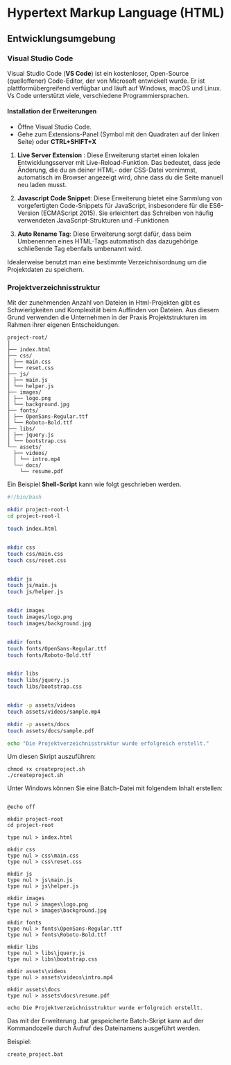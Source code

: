 # Hypertext Markup Language (HTML)

## Entwicklungsumgebung

### Visual Studio Code

Visual Studio Code (**VS Code**) ist ein kostenloser, Open-Source (quelloffener) Code-Editor, der von Microsoft entwickelt wurde. Er ist plattformübergreifend verfügbar und läuft auf Windows, macOS und Linux. Vs Code unterstützt viele, verschiedene Programmiersprachen.

#### Installation der Erweiterungen

- Öffne Visual Studio Code.
- Gehe zum Extensions-Panel (Symbol mit den Quadraten auf der linken Seite) oder **CTRL+SHIFT+X**

1. **Live Server Extension** : Diese Erweiterung startet einen lokalen Entwicklungsserver mit Live-Reload-Funktion. Das bedeutet, dass jede Änderung, die du an deiner HTML- oder CSS-Datei vornimmst, automatisch im Browser angezeigt wird, ohne dass du die Seite manuell neu laden musst.

2. **Javascript Code Snippet**: Diese Erweiterung bietet eine Sammlung von vorgefertigten Code-Snippets für JavaScript, insbesondere für die ES6-Version (ECMAScript 2015). Sie erleichtert das Schreiben von häufig verwendeten JavaScript-Strukturen und -Funktionen

3. **Auto Rename Tag**: Diese Erweiterung sorgt dafür, dass beim Umbenennen eines HTML-Tags automatisch das dazugehörige schließende Tag ebenfalls umbenannt wird.

Idealerweise benutzt man eine bestimmte Verzeichnisordnung um die Projektdaten zu speichern.

### Projektverzeichnisstruktur

Mit der zunehmenden Anzahl von Dateien in Html-Projekten gibt es Schwierigkeiten und Komplexität beim Auffinden von Dateien. Aus diesem Grund verwenden die Unternehmen in der Praxis Projektstrukturen im Rahmen ihrer eigenen Entscheidungen.

```
project-root/
│
├── index.html
├── css/
│ ├── main.css
│ └── reset.css
├── js/
│ ├── main.js
│ └── helper.js
├── images/
│ ├── logo.png
│ └── background.jpg
├── fonts/
│ ├── OpenSans-Regular.ttf
│ └── Roboto-Bold.ttf
├── libs/
│ ├── jquery.js
│ └── bootstrap.css
└── assets/
  ├── videos/
  │ └── intro.mp4
  └── docs/
    └── resume.pdf

```

Ein Beispiel **Shell-Script** kann wie folgt geschrieben werden.

```sh
#!/bin/bash

mkdir project-root-l
cd project-root-l

touch index.html


mkdir css
touch css/main.css
touch css/reset.css


mkdir js
touch js/main.js
touch js/helper.js


mkdir images
touch images/logo.png
touch images/background.jpg


mkdir fonts
touch fonts/OpenSans-Regular.ttf
touch fonts/Roboto-Bold.ttf


mkdir libs
touch libs/jquery.js
touch libs/bootstrap.css


mkdir -p assets/videos
touch assets/videos/sample.mp4

mkdir -p assets/docs
touch assets/docs/sample.pdf

echo "Die Projektverzeichnisstruktur wurde erfolgreich erstellt."

```

Um diesen Skript auszuführen:

```shell
chmod +x createproject.sh
./createproject.sh

```

Unter Windows können Sie eine Batch-Datei mit folgendem Inhalt erstellen:

```batch

@echo off

mkdir project-root
cd project-root

type nul > index.html

mkdir css
type nul > css\main.css
type nul > css\reset.css

mkdir js
type nul > js\main.js
type nul > js\helper.js

mkdir images
type nul > images\logo.png
type nul > images\background.jpg

mkdir fonts
type nul > fonts\OpenSans-Regular.ttf
type nul > fonts\Roboto-Bold.ttf

mkdir libs
type nul > libs\jquery.js
type nul > libs\bootstrap.css

mkdir assets\videos
type nul > assets\videos\intro.mp4

mkdir assets\docs
type nul > assets\docs\resume.pdf

echo Die Projektverzeichnisstruktur wurde erfolgreich erstellt.

```

Das mit der Erweiterung .bat gespeicherte Batch-Skript kann auf der Kommandozeile durch Aufruf des Dateinamens ausgeführt werden.

Beispiel:

```shell
create_project.bat

```
